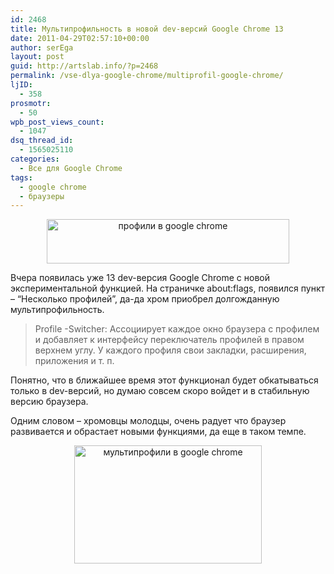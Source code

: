 ```yaml
---
id: 2468
title: Мультипрофильность в новой dev-версий Google Chrome 13
date: 2011-04-29T02:57:10+00:00
author: serEga
layout: post
guid: http://artslab.info/?p=2468
permalink: /vse-dlya-google-chrome/multiprofil-google-chrome/
ljID:
  - 358
prosmotr:
  - 50
wpb_post_views_count:
  - 1047
dsq_thread_id:
  - 1565025110
categories:
  - Все для Google Chrome
tags:
  - google chrome
  - браузеры
---
```

<center>
  <img src="http://artslab.info/wp-content/uploads/profile_switcher_google_chrome.jpg" alt="профили в google chrome" title="profile_switcher_google_chrome" width="388" height="71" class="alignnone size-full wp-image-2469" />
</center>

Вчера появилась уже 13 dev-версия Google Chrome с новой экспериментальной функцией. На страничке about:flags, появился пункт &#8211; &#8220;Несколько профилей&#8221;, да-да хром приобрел долгожданную мультипрофильность.

> Profile -Switcher: Ассоциирует каждое окно браузера с профилем и добавляет к интерфейсу переключатель профилей в правом верхнем углу. У каждого профиля свои закладки, расширения, приложения и т. п.

Понятно, что в ближайшее время этот функционал будет обкатываться только в dev-версий, но думаю совсем скоро войдет и в стабильную версию браузера.

Одним словом &#8211; хромовцы молодцы, очень радует что браузер развивается и обрастает новыми функциями, да еще в таком темпе.

<center>
  <a href="http://artslab.info/wp-content/uploads/multiprofile_google_chrome.jpg"><img src="http://artslab.info/wp-content/uploads/multiprofile_google_chrome-300x189.jpg" alt="мультипрофили в google chrome" title="multiprofile_google_chrome" width="300" height="189" class="alignnone size-medium wp-image-2470" srcset="http://googledrive.com/host/0B9lHVSSSdxdxd0hjdUdmRzY3Tjg/multiprofile_google_chrome-300x189.jpg 300w, http://googledrive.com/host/0B9lHVSSSdxdxd0hjdUdmRzY3Tjg/multiprofile_google_chrome.jpg 919w" sizes="(max-width: 300px) 100vw, 300px" /></a>
</center>